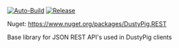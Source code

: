 [![Auto-Build](https://github.com/dustypigtv/DustyPig.REST/actions/workflows/auto_build.yml/badge.svg)](https://github.com/dustypigtv/DustyPig.REST/actions/workflows/auto_build.yml)  [![Release](https://github.com/dustypigtv/DustyPig.REST/actions/workflows/release.yml/badge.svg)](https://github.com/dustypigtv/DustyPig.REST/actions/workflows/release.yml)


Nuget: https://www.nuget.org/packages/DustyPig.REST

Base library for JSON REST API's used in DustyPig clients
